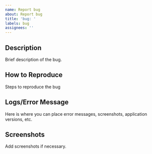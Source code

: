 ```yaml
---
name: Report bug
about: Report bug
title: 'bug: '
labels: bug
assignees: ''
---
```


## Description
Brief description of the bug.

## How to Reproduce
Steps to reproduce the bug

## Logs/Error Message
Here is where you can place error messages, screenshots, application versions, etc.

## Screenshots
Add screenshots if necessary.
